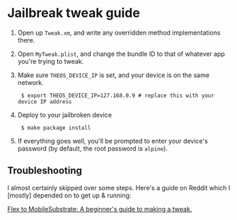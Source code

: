 # Jailbreak tweak guide

1. Open up `Tweak.xm`, and write any overridden method implementations there.

2. Open `MyTweak.plist`, and change the bundle ID to that of whatever app you're trying to tweak.

3. Make sure `THEOS_DEVICE_IP` is set, and your device is on the same network.

		$ export THEOS_DEVICE_IP=127.168.0.9 # replace this with your device IP address

4. Deploy to your jailbroken device

		$ make package install

5. If everything goes well, you'll be prompted to enter your device's password (by default, the root password is `alpine`).

## Troubleshooting

I almost certainly skipped over some steps. Here's a guide on Reddit which I [mostly] depended on to get up & running:

[Flex to MobileSubstrate: A beginner's guide to making a tweak.](http://www.reddit.com/r/jailbreak/comments/20nxy8/flex_to_mobilesubstrate_a_beginners_guide_to/)
